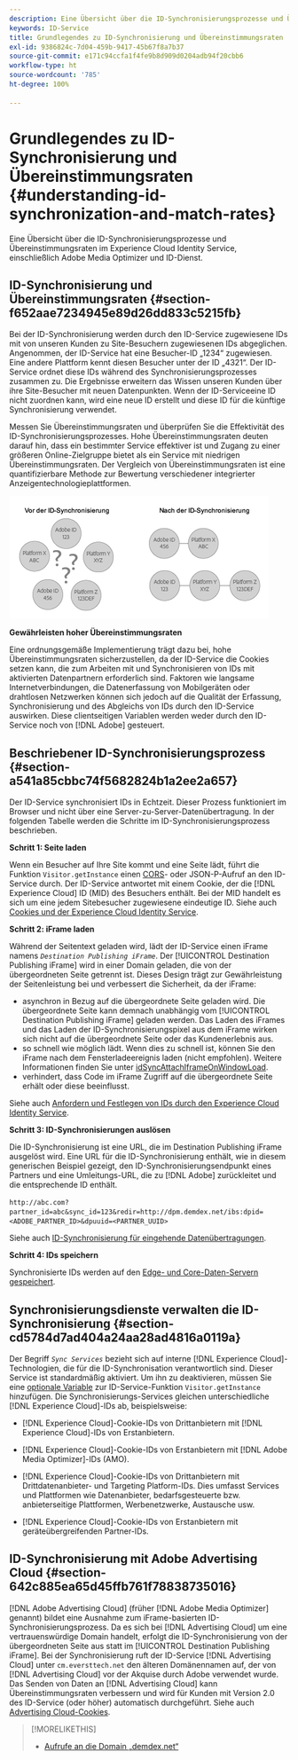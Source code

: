 ```yaml
---
description: Eine Übersicht über die ID-Synchronisierungsprozesse und Übereinstimmungsraten im Experience Cloud Identity Service, einschließlich Adobe Media Optimizer und ID-Service.
keywords: ID-Service
title: Grundlegendes zu ID-Synchronisierung und Übereinstimmungsraten
exl-id: 9386824c-7d04-459b-9417-45b67f8a7b37
source-git-commit: e171c94ccfa1f4fe9b8d909d0204adb94f20cbb6
workflow-type: ht
source-wordcount: '785'
ht-degree: 100%

---
```


# Grundlegendes zu ID-Synchronisierung und Übereinstimmungsraten {#understanding-id-synchronization-and-match-rates}

Eine Übersicht über die ID-Synchronisierungsprozesse und Übereinstimmungsraten im Experience Cloud Identity Service, einschließlich Adobe Media Optimizer und ID-Dienst.

## ID-Synchronisierung und Übereinstimmungsraten {#section-f652aae7234945e89d26dd833c5215fb}

Bei der ID-Synchronisierung werden durch den ID-Service zugewiesene IDs mit von unseren Kunden zu Site-Besuchern zugewiesenen IDs abgeglichen. Angenommen, der ID-Service hat eine Besucher-ID „1234“ zugewiesen. Eine andere Plattform kennt diesen Besucher unter der ID „4321“. Der ID-Service ordnet diese IDs während des Synchronisierungsprozesses zusammen zu. Die Ergebnisse erweitern das Wissen unseren Kunden über ihre Site-Besucher mit neuen Datenpunkten. Wenn der ID-Serviceeine ID nicht zuordnen kann, wird eine neue ID erstellt und diese ID für die künftige Synchronisierung verwendet.

Messen Sie Übereinstimmungsraten und überprüfen Sie die Effektivität des ID-Synchronisierungsprozesses. Hohe Übereinstimmungsraten deuten darauf hin, dass ein bestimmter Service effektiver ist und Zugang zu einer größeren Online-Zielgruppe bietet als ein Service mit niedrigen Übereinstimmungsraten. Der Vergleich von Übereinstimmungsraten ist eine quantifizierbare Methode zur Bewertung verschiedener integrierter Anzeigentechnologieplattformen.

![](assets/idsync2.png)

**Gewährleisten hoher Übereinstimmungsraten**

Eine ordnungsgemäße Implementierung trägt dazu bei, hohe Übereinstimmungsraten sicherzustellen, da der ID-Service die Cookies setzen kann, die zum Arbeiten mit und Synchronisieren von IDs mit aktivierten Datenpartnern erforderlich sind. Faktoren wie langsame Internetverbindungen, die Datenerfassung von Mobilgeräten oder drahtlosen Netzwerken können sich jedoch auf die Qualität der Erfassung, Synchronisierung und des Abgleichs von IDs durch den ID-Service auswirken. Diese clientseitigen Variablen werden weder durch den ID-Service noch von [!DNL Adobe] gesteuert.

## Beschriebener ID-Synchronisierungsprozess {#section-a541a85cbbc74f5682824b1a2ee2a657}

Der ID-Service synchronisiert IDs in Echtzeit. Dieser Prozess funktioniert im Browser und nicht über eine Server-zu-Server-Datenübertragung. In der folgenden Tabelle werden die Schritte im ID-Synchronisierungsprozess beschrieben.

**Schritt 1: Seite laden**

Wenn ein Besucher auf Ihre Site kommt und eine Seite lädt, führt die Funktion `Visitor.getInstance` einen [CORS](../reference/cors.md#concept-6c280446990d46d88ba9da15d2dcc758)- oder JSON-P-Aufruf an den ID-Service durch. Der ID-Service antwortet mit einem Cookie, der die [!DNL Experience Cloud] ID (MID) des Besuchers enthält. Bei der MID handelt es sich um eine jedem Sitebesucher zugewiesene eindeutige ID. Siehe auch [Cookies und der Experience Cloud Identity Service](../introduction/cookies.md).

**Schritt 2: iFrame laden**

Während der Seitentext geladen wird, lädt der ID-Service einen iFrame namens *`Destination Publishing iFrame`*. Der [!UICONTROL Destination Publishing iFrame] wird in einer Domain geladen, die von der übergeordneten Seite getrennt ist. Dieses Design trägt zur Gewährleistung der Seitenleistung bei und verbessert die Sicherheit, da der iFrame:

* asynchron in Bezug auf die übergeordnete Seite geladen wird. Die übergeordnete Seite kann demnach unabhängig vom [!UICONTROL Destination Publishing iFrame] geladen werden. Das Laden des iFrames und das Laden der ID-Synchronisierungspixel aus dem iFrame wirken sich nicht auf die übergeordnete Seite oder das Kundenerlebnis aus.
* so schnell wie möglich lädt. Wenn dies zu schnell ist, können Sie den iFrame nach dem Fensterladeereignis laden (nicht empfohlen). Weitere Informationen finden Sie unter [idSyncAttachIframeOnWindowLoad](../library/function-vars/idsyncattachiframeonwindowload.md#reference-b86b7112e0814a4c82c4e24c158508f4).
* verhindert, dass Code im iFrame Zugriff auf die übergeordnete Seite erhält oder diese beeinflusst.

Siehe auch [Anfordern und Festlegen von IDs durch den Experience Cloud Identity Service](../introduction/id-request.md#concept-2caacebb1d244402816760e9b8bcef6a).

**Schritt 3: ID-Synchronisierungen auslösen**

Die ID-Synchronisierung ist eine URL, die im Destination Publishing iFrame ausgelöst wird. Eine URL für die ID-Synchronisierung enthält, wie in diesem generischen Beispiel gezeigt, den ID-Synchronisierungsendpunkt eines Partners und eine Umleitungs-URL, die zu [!DNL Adobe] zurückleitet und die entsprechende ID enthält.

`http://abc.com?partner_id=abc&sync_id=123&redir=http://dpm.demdex.net/ibs:dpid=<ADOBE_PARTNER_ID>&dpuuid=<PARTNER_UUID>`

Siehe auch [ID-Synchronisierung für eingehende Datenübertragungen](https://experienceleague.adobe.com/docs/audience-manager/user-guide/implementation-integration-guides/sending-audience-data/batch-data-transfer-process/id-sync-http.html?lang=de).

**Schritt 4: IDs speichern**

Synchronisierte IDs werden auf den [Edge- und Core-Daten-Servern gespeichert](https://experienceleague.adobe.com/docs/audience-manager/user-guide/reference/system-components/components-edge.html?lang=de).

## Synchronisierungsdienste verwalten die ID-Synchronisierung {#section-cd5784d7ad404a24aa28ad4816a0119a}

Der Begriff *`Sync Services`* bezieht sich auf interne [!DNL Experience Cloud]-Technologien, die für die ID-Synchronisation verantwortlich sind. Dieser Service ist standardmäßig aktiviert. Um ihn zu deaktivieren, müssen Sie eine [optionale Variable](../library/function-vars/disableidsync.md#reference-589d6b489ac64eddb5a7ff758945e414) zur ID-Service-Funktion `Visitor.getInstance` hinzufügen. Die Synchronisierungs-Services gleichen unterschiedliche [!DNL Experience Cloud]-IDs ab, beispielsweise:

* [!DNL Experience Cloud]-Cookie-IDs von Drittanbietern mit [!DNL Experience Cloud]-IDs von Erstanbietern.

* [!DNL Experience Cloud]-Cookie-IDs von Erstanbietern mit [!DNL Adobe Media Optimizer]-IDs (AMO).

* [!DNL Experience Cloud]-Cookie-IDs von Drittanbietern mit Drittdatenanbieter- und Targeting Platform-IDs. Dies umfasst Services und Plattformen wie Datenanbieter, bedarfsgesteuerte bzw. anbieterseitige Plattformen, Werbenetzwerke, Austausche usw.
* [!DNL Experience Cloud]-Cookie-IDs von Erstanbietern mit geräteübergreifenden Partner-IDs.

## ID-Synchronisierung mit Adobe Advertising Cloud {#section-642c885ea65d45ffb761f78838735016}

[!DNL Adobe Advertising Cloud] (früher [!DNL Adobe Media Optimizer] genannt) bildet eine Ausnahme zum iFrame-basierten ID-Synchronisierungsprozess. Da es sich bei [!DNL Advertising Cloud] um eine vertrauenswürdige Domain handelt, erfolgt die ID-Synchronisierung von der übergeordneten Seite aus statt im [!UICONTROL Destination Publishing iFrame]. Bei der Synchronisierung ruft der ID-Service [!DNL Advertising Cloud] unter `cm.eversttech.net` den älteren Domänennamen auf, der von [!DNL Advertising Cloud] vor der Akquise durch Adobe verwendet wurde. Das Senden von Daten an [!DNL Advertising Cloud] kann Übereinstimmungsraten verbessern und wird für Kunden mit Version 2.0 des ID-Service (oder höher) automatisch durchgeführt. Siehe auch [Advertising Cloud-Cookies](https://experienceleague.adobe.com/docs/core-services/interface/administration/ec-cookies/cookies-advertising-cloud.html?lang=de).

>[!MORELIKETHIS]
>
>* [Aufrufe an die Domain „demdex.net“](https://experienceleague.adobe.com/docs/audience-manager/user-guide/reference/demdex-calls.html?lang=de)


